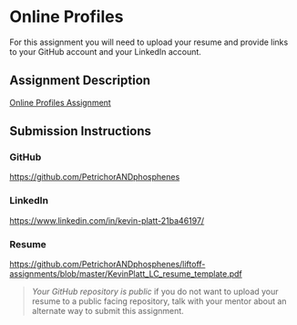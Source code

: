 # Online Profiles
For this assignment you will need to upload your resume and provide links to your GitHub account and your LinkedIn account.

## Assignment Description
[Online Profiles Assignment](https://education.launchcode.org/liftoff/modules/assignments/online-profiles)

## Submission Instructions
 
### GitHub
https://github.com/PetrichorANDphosphenes
 
### LinkedIn
https://www.linkedin.com/in/kevin-platt-21ba46197/

### Resume
https://github.com/PetrichorANDphosphenes/liftoff-assignments/blob/master/KevinPlatt_LC_resume_template.pdf

> *Your GitHub repository is public* if you do not want to upload your resume to a public facing repository, talk with your mentor about an alternate way to submit this assignment.
